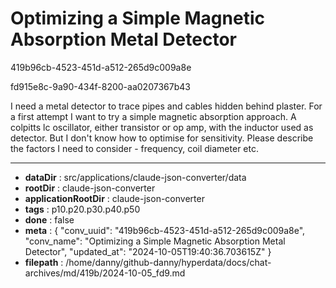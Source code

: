 # Optimizing a Simple Magnetic Absorption Metal Detector

419b96cb-4523-451d-a512-265d9c009a8e

fd915e8c-9a90-434f-8200-aa0207367b43

I need a metal detector to trace pipes and cables hidden behind plaster. For a first attempt I want to try a simple magnetic absorption approach. A colpitts lc oscillator, either transistor or op amp, with the inductor used as detector. But I don't know how to optimise for sensitivity. Please describe the factors I need to consider - frequency, coil diameter etc.

---

* **dataDir** : src/applications/claude-json-converter/data
* **rootDir** : claude-json-converter
* **applicationRootDir** : claude-json-converter
* **tags** : p10.p20.p30.p40.p50
* **done** : false
* **meta** : {
  "conv_uuid": "419b96cb-4523-451d-a512-265d9c009a8e",
  "conv_name": "Optimizing a Simple Magnetic Absorption Metal Detector",
  "updated_at": "2024-10-05T19:40:36.703615Z"
}
* **filepath** : /home/danny/github-danny/hyperdata/docs/chat-archives/md/419b/2024-10-05_fd9.md